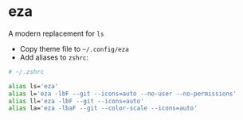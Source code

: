 # eza

A modern replacement for `ls`

- Copy theme file to `~/.config/eza`
- Add aliases to `zshrc`:

```zsh
# ~/.zshrc

alias ls='eza'
alias l='eza -lbF --git --icons=auto --no-user --no-permissions'
alias ll='eza -lbF --git --icons=auto'
alias la='eza -lbaF --git --color-scale --icons=auto'
```
